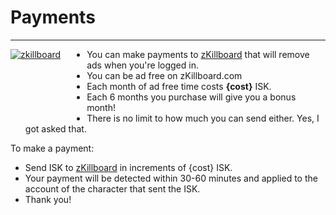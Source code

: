 # Payments
<hr/>

<a style='float: left; padding-bottom: 100px; padding-right: 3em;' href="#" onClick="CCPEVE.showInfo(1377, 93382481);">![zkillboard](https://image.eveonline.com/Character/93382481_128.jpg "zkillboard")</a>

- You can make payments to <a href="#" onClick="CCPEVE.showInfo(1377, 93382481);">zKillboard</a> that will remove ads when you're logged in.
- You can be ad free on zKillboard.com
- Each month of ad free time costs <strong>{cost}</strong> ISK.
- Each 6 months you purchase will give you a bonus month!
- There is no limit to how much you can send either. Yes, I got asked that.

To make a payment:

- Send ISK to <a href="#" onClick="CCPEVE.showInfo(1377, 93382481);">zKillboard</a> in increments of <string>{cost}</stong> ISK.
- Your payment will be detected within 30-60 minutes and applied to the account of the character that sent the ISK.
- Thank you!
